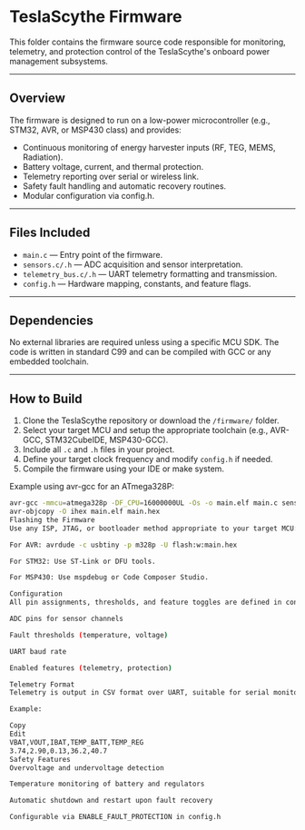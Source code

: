 # TeslaScythe Firmware

This folder contains the firmware source code responsible for monitoring, telemetry, and protection control of the TeslaScythe's onboard power management subsystems.

---

## Overview

The firmware is designed to run on a low-power microcontroller (e.g., STM32, AVR, or MSP430 class) and provides:

- Continuous monitoring of energy harvester inputs (RF, TEG, MEMS, Radiation).
- Battery voltage, current, and thermal protection.
- Telemetry reporting over serial or wireless link.
- Safety fault handling and automatic recovery routines.
- Modular configuration via config.h.

---

## Files Included

- `main.c` — Entry point of the firmware.
- `sensors.c/.h` — ADC acquisition and sensor interpretation.
- `telemetry_bus.c/.h` — UART telemetry formatting and transmission.
- `config.h` — Hardware mapping, constants, and feature flags.

---

## Dependencies

No external libraries are required unless using a specific MCU SDK. The code is written in standard C99 and can be compiled with GCC or any embedded toolchain.

---

## How to Build

1. Clone the TeslaScythe repository or download the `/firmware/` folder.
2. Select your target MCU and setup the appropriate toolchain (e.g., AVR-GCC, STM32CubeIDE, MSP430-GCC).
3. Include all `.c` and `.h` files in your project.
4. Define your target clock frequency and modify `config.h` if needed.
5. Compile the firmware using your IDE or make system.

Example using avr-gcc for an ATmega328P:
```bash
avr-gcc -mmcu=atmega328p -DF_CPU=16000000UL -Os -o main.elf main.c sensors.c telemetry_bus.c
avr-objcopy -O ihex main.elf main.hex
Flashing the Firmware
Use any ISP, JTAG, or bootloader method appropriate to your target MCU:

For AVR: avrdude -c usbtiny -p m328p -U flash:w:main.hex

For STM32: Use ST-Link or DFU tools.

For MSP430: Use mspdebug or Code Composer Studio.

Configuration
All pin assignments, thresholds, and feature toggles are defined in config.h. You can adjust:

ADC pins for sensor channels

Fault thresholds (temperature, voltage)

UART baud rate

Enabled features (telemetry, protection)

Telemetry Format
Telemetry is output in CSV format over UART, suitable for serial monitoring or parsing:

Example:

Copy
Edit
VBAT,VOUT,IBAT,TEMP_BATT,TEMP_REG
3.74,2.90,0.13,36.2,40.7
Safety Features
Overvoltage and undervoltage detection

Temperature monitoring of battery and regulators

Automatic shutdown and restart upon fault recovery

Configurable via ENABLE_FAULT_PROTECTION in config.h
